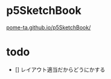 # p5SketchBook

[pome-ta.github.io/p5SketchBook/](https://pome-ta.github.io/p5SketchBook/)


# todo

- [] レイアウト適当だからどうにかする